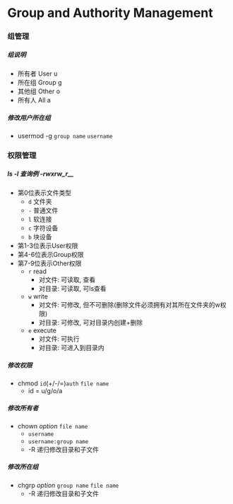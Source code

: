 # Group and Authority Management

### 组管理

##### 组说明
- 所有者 User u
- 所在组 Group g
- 其他组 Other o
- 所有人 All a

##### 修改用户所在组
- usermod -g `group name` `username`

### 权限管理
##### ls -l 查询例 *-rwxrw_r__*
- 第0位表示文件类型
  - `d` 文件夹
  - `-` 普通文件
  - `l` 软连接
  - `c` 字符设备
  - `b` 块设备
- 第1-3位表示User权限
- 第4-6位表示Group权限
- 第7-9位表示Other权限
  - `r` read
    - 对文件: 可读取, 查看
    - 对目录: 可读取, 可ls查看
  - `w` write
    - 对文件: 可修改, 但不可删除(删除文件必须拥有对其所在文件夹的w权限)
    - 对目录: 可修改, 可对目录内创建+删除
  - `e` execute
    - 对文件: 可执行
    - 对目录: 可进入到目录内

##### 修改权限
- chmod `id`(+/-/=)`auth` `file name`
  - id = u/g/o/a

##### 修改所有者
- chown *option* `file name`
  - `username`
  - `username:group name`
  - -R 递归修改目录和子文件

##### 修改所在组
- chgrp *option* `group name` `file name`
  - -R 递归修改目录和子文件